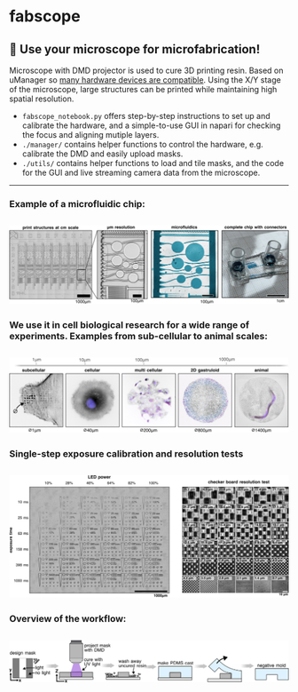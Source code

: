 # fabscope
## 🔬 Use your microscope for microfabrication! 
Microscope with DMD projector is used to cure 3D printing resin. Based on uManager so [many hardware devices are compatible](https://micro-manager.org/Device_Support).
Using the X/Y stage of the microscope, large structures can be printed while maintaining high spatial resolution.

- `fabscope_notebook.py` offers step-by-step instructions to set up and calibrate the hardware, and a simple-to-use GUI in napari for checking the focus and aligning mutiple layers.
- `./manager/` contains helper functions to control the hardware, e.g. calibrate the DMD and easily upload masks.
- `./utils/` contains helper functions to load and tile masks, and the code for the GUI and live streaming camera data from the microscope.

----
### Example of a microfluidic chip:
![microfluidics.jpg](./figures/microfluidics.jpg)
----
### We use it in cell biological research for a wide range of experiments. Examples from sub-cellular to animal scales:
![abstract.jpg](./figures/abstract.jpg)
----
### Single-step exposure calibration and resolution tests
![calibration.jpg](./figures/calibration.jpg)
----
### Overview of the workflow:
![method.jpg](./figures/method.jpg)
----


